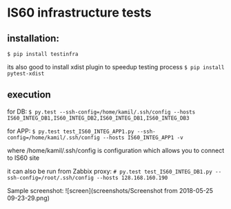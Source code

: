 # IS60 infrastructure tests

## installation: 

`$ pip install testinfra`

its also good to install xdist plugin to speedup testing process
`$ pip install pytest-xdist`

## execution

for DB: `$ py.test --ssh-config=/home/kamil/.ssh/config --hosts IS60_INTEG_DB1,IS60_INTEG_DB2,IS60_INTEG_DB1,IS60_INTEG_DB3`

for APP: `$ py.test test_IS60_INTEG_APP1.py --ssh-config=/home/kamil/.ssh/config --hosts IS60_INTEG_APP1 -v`


where /home/kamil/.ssh/config is configuration which allows you to connect to IS60 site

it can also be run from Zabbix proxy: `# py.test test_IS60_INTEG_DB1.py --ssh-config=/root/.ssh/config --hosts 128.168.160.190`

Sample screenshot:
![screen](screenshots/Screenshot from 2018-05-25 09-23-29.png)
